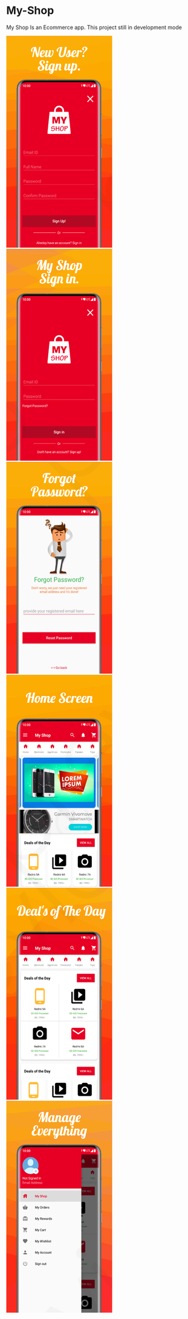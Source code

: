 # My-Shop
My Shop Is an Ecommerce app. This project still in development mode
<div>
<img src="Images/image1.png" width="280"/>&nbsp;&nbsp;&nbsp;&nbsp;&nbsp;&nbsp;&nbsp;&nbsp;
<img src="Images/image2.png" width="280"/>&nbsp;&nbsp;&nbsp;&nbsp;&nbsp;&nbsp;&nbsp;&nbsp;
<img src="Images/image3.png" width="280"/>&nbsp;&nbsp;&nbsp;&nbsp;&nbsp;&nbsp;&nbsp;&nbsp;
<img src="Images/image4.png" width="280"/>&nbsp;&nbsp;&nbsp;&nbsp;&nbsp;&nbsp;&nbsp;&nbsp;
<img src="Images/image5.png" width="280"/>&nbsp;&nbsp;&nbsp;&nbsp;&nbsp;&nbsp;&nbsp;&nbsp;
<img src="Images/image6.png" width="280"/>
</div>
